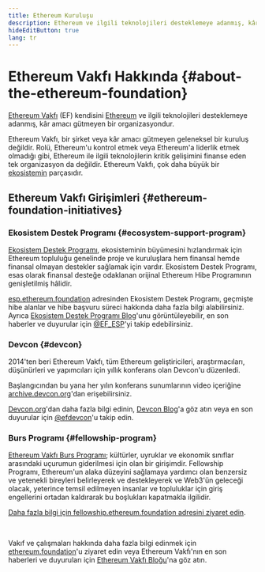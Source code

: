 ```yaml
---
title: Ethereum Kuruluşu
description: Ethereum ve ilgili teknolojileri desteklemeye adanmış, kâr amacı gütmeyen bir organizasyon olan Ethereum Vakfı (EF) hakkında bilgi edinin.
hideEditButton: true
lang: tr
---
```


# Ethereum Vakfı Hakkında {#about-the-ethereum-foundation}

<Logo/>

[Ethereum Vakfı](http://ethereum.foundation/) (EF) kendisini [Ethereum](/what-is-ethereum/) ve ilgili teknolojileri desteklemeye adanmış, kâr amacı gütmeyen bir organizasyondur.

Ethereum Vakfı, bir şirket veya kâr amacı gütmeyen geleneksel bir kuruluş değildir. Rolü, Ethereum'u kontrol etmek veya Ethereum'a liderlik etmek olmadığı gibi, Ethereum ile ilgili teknolojilerin kritik gelişimini finanse eden tek organizasyon da değildir. Ethereum Vakfı, çok daha büyük bir [ekosistemin](/community/) parçasıdır.

## Ethereum Vakfı Girişimleri {#ethereum-foundation-initiatives}

### Ekosistem Destek Programı {#ecosystem-support-program}

[Ekosistem Destek Programı](https://esp.ethereum.foundation/), ekosisteminin büyümesini hızlandırmak için Ethereum topluluğu genelinde proje ve kuruluşlara hem finansal hemde finansal olmayan destekler sağlamak için vardır. Ekosistem Destek Programı, esas olarak finansal desteğe odaklanan orijinal Ethereum Hibe Programının genişletilmiş hâlidir.

[esp.ethereum.foundation](https://esp.ethereum.foundation/) adresinden Ekosistem Destek Programı, geçmişte hibe alanlar ve hibe başvuru süreci hakkında daha fazla bilgi alabilirsiniz. Ayrıca [Ekosistem Destek Programı Blog](https://blog.ethereum.org/category/ecosystem-support-program/)'unu görüntüleyebilir, en son haberler ve duyurular için [@EF_ESP](https://twitter.com/EF_ESP)'yi takip edebilirsiniz.

### Devcon {#devcon}

2014'ten beri Ethereum Vakfı, tüm Ethereum geliştiricileri, araştırmacıları, düşünürleri ve yapımcıları için yıllık konferans olan Devcon'u düzenledi.

Başlangıcından bu yana her yılın konferans sunumlarının video içeriğine [archive.devcon.org](https://archive.devcon.org/)'dan erişebilirsiniz.

[Devcon.org](https://devcon.org/)'dan daha fazla bilgi edinin, [Devcon Blog](https://blog.ethereum.org/category/devcon/)'a göz atın veya en son duyurular için [@efdevcon](https://twitter.com/EFDevcon)'u takip edin.

### Burs Programı {#fellowship-program}

[Ethereum Vakfı Burs Programı](https://fellowship.ethereum.foundation/); kültürler, uyruklar ve ekonomik sınıflar arasındaki uçurumun giderilmesi için olan bir girişimdir. Fellowship Programı, Ethereum'un alaka düzeyini sağlamaya yardımcı olan benzersiz ve yetenekli bireyleri belirleyerek ve destekleyerek ve Web3'ün geleceği olacak, yeterince temsil edilmeyen insanlar ve topluluklar için giriş engellerini ortadan kaldırarak bu boşlukları kapatmakla ilgilidir.

[Daha fazla bilgi için fellowship.ethereum.foundation adresini ziyaret edin](https://fellowship.ethereum.foundation/).

<br/>

Vakıf ve çalışmaları hakkında daha fazla bilgi edinmek için [ethereum.foundation](http://ethereum.foundation/)'u ziyaret edin veya Ethereum Vakfı'nın en son haberleri ve duyuruları için [Ethereum Vakfı Bloğu](https://blog.ethereum.org/)'na göz atın.
